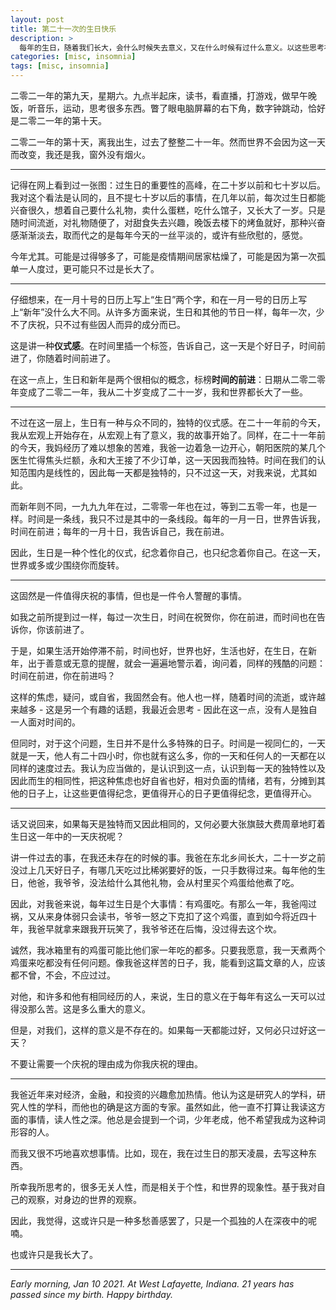 ```yaml
---
layout: post
title: 第二十一次的生日快乐
description: >
  每年的生日，随着我们长大，会什么时候失去意义，又在什么时候有过什么意义。以这些思考祝自己生日快乐。
categories: [misc, insomnia]
tags: [misc, insomnia]
---
```


二零二一年的第九天，星期六。九点半起床，读书，看直播，打游戏，做早午晚饭，听音乐，运动，思考很多东西。瞥了眼电脑屏幕的右下角，数字钟跳动，恰好是二零二一年的第十天。

二零二一年的第十天，离我出生，过去了整整二十一年。然而世界不会因为这一天而改变，我还是我，窗外没有烟火。

---

记得在网上看到过一张图：过生日的重要性的高峰，在二十岁以前和七十岁以后。我对这个看法是认同的，且不提七十岁以后的事情，在几年以前，每次过生日都能兴奋很久，想着自己要什么礼物，卖什么蛋糕，吃什么馆子，又长大了一岁。只是随时间流逝，对礼物随便了，对甜食失去兴趣，晚饭去楼下的烤鱼就好，那种兴奋感渐渐淡去，取而代之的是每年今天的一丝平淡的，或许有些欣慰的，感觉。

今年尤其。可能是过得够多了，可能是疫情期间居家枯燥了，可能是因为第一次孤单一人度过，更可能只不过是长大了。

---

仔细想来，在一月十号的日历上写上“生日”两个字，和在一月一号的日历上写上“新年”没什么大不同。从许多方面来说，生日和其他的节日一样，每年一次，少不了庆祝，只不过有些因人而异的成分而已。

这是讲一种**仪式感**。在时间里插一个标签，告诉自己，这一天是个好日子，时间前进了，你随着时间前进了。

在这一点上，生日和新年是两个很相似的概念，标榜**时间的前进**：日期从二零二零年变成了二零二一年，我从二十岁变成了二十一岁，我和世界都长大了一些。

---

不过在这一层上，生日有一种与众不同的，独特的仪式感。在二十一年前的今天，我从宏观上开始存在，从宏观上有了意义，我的故事开始了。同样，在二十一年前的今天，我妈经历了难以想象的苦难，我爸一边着急一边开心，朝阳医院的某几个医生忙得焦头烂额，永和大王接了不少订单，这一天因我而独特。时间在我们的认知范围内是线性的，因此每一天都是独特的，只不过这一天，对我来说，尤其如此。

而新年则不同，一九九九年在过，二零零一年也在过，等到二五零一年，也是一样。时间是一条线，我只不过是其中的一条线段。每年的一月一日，世界告诉我，时间在前进；每年的一月十日，我告诉自己，我在前进。

因此，生日是一种个性化的仪式，纪念着你自己，也只纪念着你自己。在这一天，世界或多或少围绕你而旋转。

---

这固然是一件值得庆祝的事情，但也是一件令人警醒的事情。

如我之前所提到过一样，每过一次生日，时间在祝贺你，你在前进，而时间也在告诉你，你该前进了。

于是，如果生活开始停滞不前，时间也好，世界也好，生活也好，在生日，在新年，出于善意或无意的提醒，就会一遍遍地警示着，询问着，同样的残酷的问题：时间在前进，你在前进吗？

这样的焦虑，疑问，或自省，我固然会有。他人也一样，随着时间的流逝，或许越来越多 - 这是另一个有趣的话题，我最近会思考 - 因此在这一点，没有人是独自一人面对时间的。

但同时，对于这个问题，生日并不是什么多特殊的日子。时间是一视同仁的，一天就是一天，他人有二十四小时，你也就有这么多，你的一天和任何人的一天都在以同样的速度过去。我认为应当做的，是认识到这一点，认识到每一天的独特性以及因此而生的相同性，把这种焦虑也好自省也好，相对负面的情绪，若有，分摊到其他的日子上，让这些更值得纪念，更值得开心的日子更值得纪念，更值得开心。

---

话又说回来，如果每天是独特而又因此相同的，又何必要大张旗鼓大费周章地盯着生日这一年中的一天庆祝呢？

讲一件过去的事，在我还未存在的时候的事。我爸在东北乡间长大，二十一岁之前没过上几天好日子，有哪几天吃过比稀粥要好的饭，一只手数得过来。每年他的生日，他爸，我爷爷，没法给什么其他礼物，会从村里买个鸡蛋给他煮了吃。

因此，对我爸来说，每年过生日是个大事情：有鸡蛋吃。有那么一年，我爸闯过祸，又从来身体弱只会读书，爷爷一怒之下克扣了这个鸡蛋，直到如今将近四十年，我爸早就拿来跟我开玩笑了，我爷爷还在后悔，没过得去这个坎。

诚然，我冰箱里有的鸡蛋可能比他们家一年吃的都多。只要我愿意，我一天煮两个鸡蛋来吃都没有任何问题。像我爸这样苦的日子，我，能看到这篇文章的人，应该都不曾，不会，不应过过。

对他，和许多和他有相同经历的人，来说，生日的意义在于每年有这么一天可以过得没那么苦。这是多么重大的意义。

但是，对我们，这样的意义是不存在的。如果每一天都能过好，又何必只过好这一天？

不要让需要一个庆祝的理由成为你我庆祝的理由。

---

我爸近年来对经济，金融，和投资的兴趣愈加热情。他认为这是研究人的学科，研究人性的学科，而他也的确是这方面的专家。虽然如此，他一直不打算让我读这方面的事情，读人性之深。他总是会提到一个词，少年老成，他不希望我成为这种词形容的人。

而我又很不巧地喜欢想事情。比如，现在，我在过生日的那天凌晨，去写这种东西。

所幸我所思考的，很多无关人性，而是相关于个性，和世界的现象性。基于我对自己的观察，对身边的世界的观察。

因此，我觉得，这或许只是一种多愁善感罢了，只是一个孤独的人在深夜中的呢喃。

也或许只是我长大了。

---

*Early morning, Jan 10 2021. At West Lafayette, Indiana. 21 years has passed since my birth. Happy birthday.*